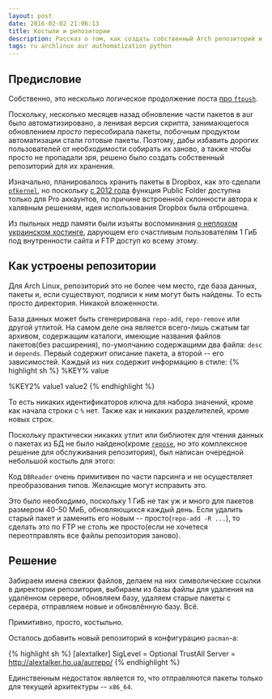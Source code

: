 ```yaml
---
layout: post
date: 2016-02-02 21:06:13
title: Костыли и репозитории
description: Рассказ о том, как создать собственный Arch репозиторий и зачем оно бывает нужно
tags: ru archlinux aur authomatization python
---
```


## Предисловие

Собственно, это несколько логическое продолжение поста [про `ftpush`](/2016/01/ftpush/).

Поскольку, несколько месяцев назад обновление части пакетов в aur было автоматизировано,
а ленивая версия скрипта, занимающегося обновлением _просто_ пересобирала пакеты,
побочным продуктом автоматизации стали готовые пакеты. Поэтому, дабы избавить дорогих
пользователей от необходимости собирать их заново, а также чтобы просто не пропадали зря,
решено было создать собственный репозиторий для их хранения.

Изначально, планировалось хранить пакеты в Dropbox, как это сделали [`pfkernel`](https://wiki.archlinux.org/index.php/Unofficial_user_repositories#pfkernel), но поскольку [с 2012 года](https://www.dropbox.com/help/16) функция Public Folder доступна только для Pro аккаунтов, по причине встроенной склонности автора к халявным решениям, идея использования Dropbox была отброшена.

Из пыльных недр памяти были изъяты воспоминания [о неплохом украинском хостинге](http://ho.ua),
дарующем его счастливым пользователям 1 ГиБ под внутренности сайта и FTP доступ ко всему этому.

## Как устроены репозитории

Для Arch Linux, репозиторий это не более чем место, где база данных, пакеты и, если существуют, подписи к ним могут быть найдены.
То есть просто директория. Никакой вложенности.

База данных может быть сгенерирована `repo-add`, `repo-remove` или другой утлитой. На самом деле она является всего-лишь сжатым
tar архивом, содержащим каталоги, имеющие названия файлов пакетов(без расширения), по-умолчанию содержащими два файла: `desc` и `depends`. Первый содержит описание пакета, а второй -- его зависимостей. Каждый из них содержит информацию в стиле:
{% highlight sh %}
%KEY%
value

%KEY2%
value1
value2
{% endhighlight %}


То есть никаких идентификаторов ключа для набора значений, кроме как начала строки с `%` нет. Также как и никаких разделителей, кроме новых строк.

Поскольку практически никаких утлит или библиотек для чтения данных о пакетах из БД не было найдено(кроме [`repose`](https://github.com/vodik/repose), но это комплексное решение для обслуживания репозитория), был написан очередной небольшой костыль для этого:

<script src="https://gist.github.com/AlexTalker/2f75155eb2d12f9a88fe.js"></script>

Код `DBReader` очень примитивен по части парсинга и не осуществляет преобразования типов. Желающие могут исправить это.

Это было необходимо, поскольку 1 ГиБ не так уж и много для пакетов размером 40-50 МиБ, обновляющихся каждый день.
Если удалить старый пакет и заменить его новым -- просто(`repo-add -R ...`), то сделать это по FTP не столь же просто(если не хочетеся переотправлять все файлы репозитория заново).

## Решение

<script src="https://gist.github.com/AlexTalker/01c8685b912fb96ef29c.js"></script>

Забираем имена свежих файлов, делаем на них символические ссылки в директории репозитория, выбираем из базы файлы для удаления на удалённом сервере, обновляем базу, удаляем старые пакеты с сервера, отправляем новые и обновлённую базу. Всё.

Примитивно, просто, костыльно.

Осталось добавить новый репозиторий в конфигурацию `pacman`-а:

{% highlight sh %}
[alextalker]
SigLevel = Optional TrustAll
Server = http://alextalker.ho.ua/aurrepo/
{% endhighlight %}

Единственным недостаток является то, что отправляются пакеты только для текущей архитектуры -- `x86_64`.

